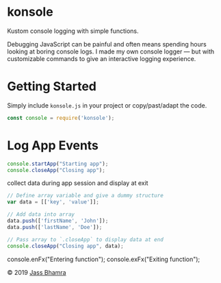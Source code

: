 # konsole
Kustom console logging with simple functions.

Debugging JavaScript can be painful and often means spending hours looking at boring console logs. I made my own console logger &mdash; but with customizable commands to give an interactive logging experience.

# Getting Started

Simply include `konsole.js` in your project or copy/past/adapt the code.

```javascript
const console = require('konsole');
```

# Log App Events
```javascript
console.startApp("Starting app");
console.closeApp("Closing app");
```
collect data during app session and display at exit
```javascript
// Define array variable and give a dummy structure
var data = [['key', 'value']];

// Add data into array
data.push(['firstName', 'John']);
data.push(['lastName', 'Doe']);

// Pass array to `.closeApp` to display data at end
console.closeApp("Closing app", data);
```


console.enFx("Entering function");
console.exFx("Exiting function");

&copy; 2019 [Jass Bhamra](https://jassbhamra.com)

